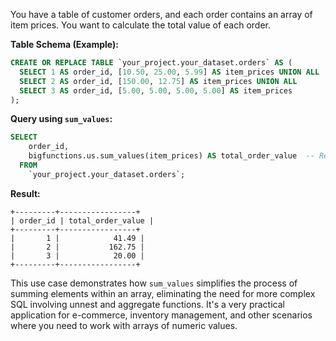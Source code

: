 You have a table of customer orders, and each order contains an array of item prices. You want to calculate the total value of each order.

**Table Schema (Example):**

```sql
CREATE OR REPLACE TABLE `your_project.your_dataset.orders` AS (
  SELECT 1 AS order_id, [10.50, 25.00, 5.99] AS item_prices UNION ALL
  SELECT 2 AS order_id, [150.00, 12.75] AS item_prices UNION ALL
  SELECT 3 AS order_id, [5.00, 5.00, 5.00, 5.00] AS item_prices
);
```

**Query using `sum_values`:**

```sql
SELECT
    order_id,
    bigfunctions.us.sum_values(item_prices) AS total_order_value  -- Replace 'us' with your region
  FROM
    `your_project.your_dataset.orders`;
```

**Result:**

```
+---------+-----------------+
| order_id | total_order_value |
+---------+-----------------+
|       1 |            41.49 |
|       2 |           162.75 |
|       3 |            20.00 |
+---------+-----------------+
```


This use case demonstrates how `sum_values` simplifies the process of summing elements within an array, eliminating the need for more complex SQL involving unnest and aggregate functions.  It's a very practical application for e-commerce, inventory management, and other scenarios where you need to work with arrays of numeric values.
